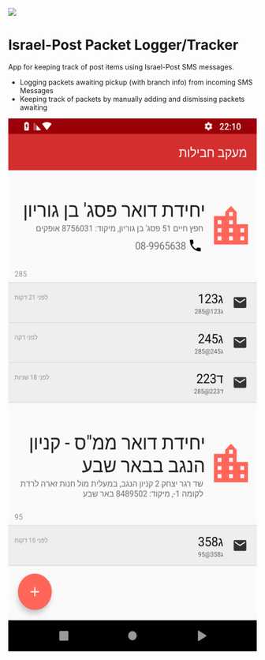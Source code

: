 <a href="https://codeclimate.com/github/gilmaimon/IsraelPost-Tracker/maintainability"><img src="https://api.codeclimate.com/v1/badges/0ad92c3090a316d7a047/maintainability" /></a>

# Israel-Post Packet Logger/Tracker 

App for keeping track of post items using Israel-Post SMS messages.

  - Logging packets awaiting pickup (with branch info) from incoming SMS Messages
  - Keeping track of packets by manually adding and dismissing packets awaiting 
  
 
<img src="https://raw.githubusercontent.com/gilmaimon/IsraelPost-Tracker/master/Screenshot_1543702248.png" width="540" height="1080">
